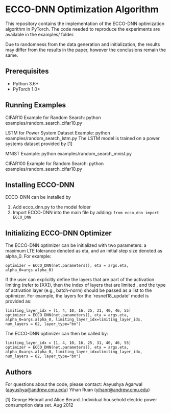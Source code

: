 # ECCO-DNN Optimization Algorithm

This repository contains the implementation of the ECCO-DNN optimization algorithm in PyTorch. The code needed to reproduce the experiments are available in the examples/ folder.

Due to randomness from the data generation and initialization, the results may differ from the results in the paper, however the conclusions remain the same. 


## Prerequisites
- Python 3.6+
- PyTorch 1.0+


## Running Examples
CIFAR10 Example for Random Search: python examples/random_search_cifar10.py 

LSTM for Power System Dataset Example: python examples/random_search_lstm.py 
The LSTM model is trained on a power systems dataset provided by [1]

MNIST Example: python examples/random_search_mnist.py 

CIFAR100 Example for Random Search: python examples/random_search_cifar10.py 

## Installing ECCO-DNN
ECCO-DNN can be installed by
1. Add ecco_dnn.py to the model folder
2. Import ECCO-DNN into the main file by adding: 
`from ecco_dnn import ECCO_DNN`

## Initializing ECCO-DNN Optimizer
The ECCO-DNN optimizer can be initialized with two parameters: a maximum LTE tolerance denoted as eta, and an initial step size denoted as alpha_0.
For example:
```
optimizer = ECCO_DNN(net.parameters(), eta = args.eta, alpha_0=args.alpha_0)
```

If the user can explicitly define the layers that are part of the activation limiting (refer to [XX]), then the index of layers that are limited , and the type of activation layer (e.g., batch-norm) should be passed as a list to the optimizer. For example, the layers for the 'resnet18_update' model is provided as:

```
limiting_layer_idx = [1, 4, 10, 16, 25, 31, 40, 46, 55]
optimizer = ECCO_DNN(net.parameters(), eta = args.eta, alpha_0=args.alpha_0, limiting_layer_idx=limiting_layer_idx, num_layers = 62, layer_type="bn")
```


The ECCO-DNN optimizer can then be called by:
```
limiting_layer_idx = [1, 4, 10, 16, 25, 31, 40, 46, 55]
optimizer = ECCO_DNN(net.parameters(), eta = args.eta, alpha_0=args.alpha_0, limiting_layer_idx=limiting_layer_idx, num_layers = 62, layer_type="bn")
```


## Authors
For questions about the code, please contact:
Aayushya Agarwal (aayushya@andrew.cmu.edu)
Yihan Ruan (yihanr@andrew.cmu.edu)

[1] George Hebrail and Alice Berard. Individual household electric power consumption data set. Aug 2012
